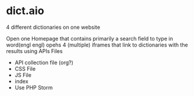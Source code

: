 # dict.aio
4 different dictionaries on one website

Open one Homepage that contains
primarily a search field to  type in word(engl engl)
opehs 4 (multiple) iframes that link to dictionaries with the results using APIs 
Files
  - API collection file (org?)
  - CSS File 
  - JS File
  - index
- Use PHP Storm 
